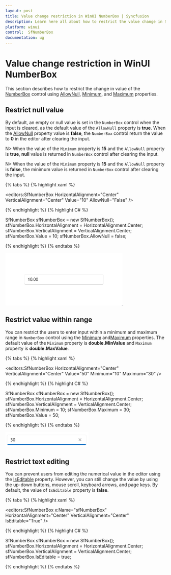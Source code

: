 ```yaml
---
layout: post
title: Value change restriction in WinUI NumberBox | Syncfusion
description: Learn here all about how to restrict the value change in Syncfusion WinUI NumberBox (SfNumberBox) control and more.
platform: winui
control:  SfNumberBox
documentation: ug
---
```


# Value change restriction in WinUI NumberBox

This section describes how to restrict the change in value of the [NumberBox](https://help.syncfusion.com/cr/winui/Syncfusion.UI.Xaml.Editors.SfNumberBox.html) control using [AllowNull](https://help.syncfusion.com/cr/winui/Syncfusion.UI.Xaml.Editors.SfNumberBox.html#Syncfusion_UI_Xaml_Editors_SfNumberBox_AllowNull), [Minimum](https://help.syncfusion.com/cr/winui/Syncfusion.UI.Xaml.Editors.SfNumberBox.html#Syncfusion_UI_Xaml_Editors_SfNumberBox_Minimum), and [Maximum](https://help.syncfusion.com/cr/winui/Syncfusion.UI.Xaml.Editors.SfNumberBox.html#Syncfusion_UI_Xaml_Editors_SfNumberBox_Maximum) properties.

## Restrict null value

By default, an empty or null value is set in the `NumberBox` control when the input is cleared, as the default value of the `AllowNull` property is **true**. When the [AllowNull](https://help.syncfusion.com/cr/winui/Syncfusion.UI.Xaml.Editors.SfNumberBox.html#Syncfusion_UI_Xaml_Editors_SfNumberBox_AllowNull) property value is **false**, the `NumberBox` control return the value to **0** in the editor after clearing the input.

N> When the value of the `Minimum` property is **15** and the `AllowNull` property is **true**, **null** value is returned in `NumberBox` control after clearing the input.

N> When the value of the `Minimum` property is **15** and the `AllowNull` property is **false**, the minimum value is returned in `NumberBox` control after clearing the input.

{% tabs %}
{% highlight xaml %}

<editors:SfNumberBox HorizontalAlignment="Center"
                     VerticalAlignment="Center" 
                     Value="10" 
                     AllowNull="False" />

{% endhighlight %}
{% highlight C# %}

SfNumberBox sfNumberBox = new SfNumberBox();
sfNumberBox.HorizontalAlignment = HorizontalAlignment.Center;
sfNumberBox.VerticalAlignment = VerticalAlignment.Center;
sfNumberBox.Value = 10;
sfNumberBox.AllowNull = false;

{% endhighlight %}
{% endtabs %}

![WinUI NumberBox value restriction](Restriction_images/restrict_nullvalue.gif)

## Restrict value within range

You can restrict the users to enter input within a minimum and maximum range in `NumberBox` control using the [Minimum](https://help.syncfusion.com/cr/winui/Syncfusion.UI.Xaml.Editors.SfNumberBox.html#Syncfusion_UI_Xaml_Editors_SfNumberBox_Minimum) and[Maximum](https://help.syncfusion.com/cr/winui/Syncfusion.UI.Xaml.Editors.SfNumberBox.html#Syncfusion_UI_Xaml_Editors_SfNumberBox_Maximum) properties. The default value of the `Minimum` property is **double.MinValue** and `Maximum` property is **double.MaxValue**.

{% tabs %}
{% highlight xaml %}

<editors:SfNumberBox HorizontalAlignment="Center"
                     VerticalAlignment="Center"
                     Value="50"
                     Minimum="10"
                     Maximum="30" />

{% endhighlight %}
{% highlight C# %}

SfNumberBox sfNumberBox = new SfNumberBox();
sfNumberBox.HorizontalAlignment = HorizontalAlignment.Center;
sfNumberBox.VerticalAlignment = VerticalAlignment.Center;
sfNumberBox.Minimum = 10;
sfNumberBox.Maximum = 30;
sfNumberBox.Value = 50;

{% endhighlight %}
{% endtabs %}

![WinUI NumberBox value restriction](GettingStarted_images/value_restriction_img.png)

## Restrict text editing

You can prevent users from editing the numerical value in the editor using the [IsEditable](https://help.syncfusion.com/cr/winui/Syncfusion.UI.Xaml.Editors.SfNumberBox.html#Syncfusion_UI_Xaml_Editors_SfNumberBox_IsEditable) property. However, you can still change the value by using the up-down buttons, mouse scroll, keyboard arrows, and page keys. By default, the value of `IsEditable` property is **false**. 

{% tabs %}
{% highlight xaml %}

<editors:SfNumberBox x:Name="sfNumberBox" 
                     HorizontalAlignment="Center"
                     VerticalAlignment="Center"
                     IsEditable="True" />

{% endhighlight %}
{% highlight C# %}

SfNumberBox sfNumberBox = new SfNumberBox();
sfNumberBox.HorizontalAlignment = HorizontalAlignment.Center;
sfNumberBox.VerticalAlignment = VerticalAlignment.Center;
sfNumberBox.IsEditable = true;

{% endhighlight %}
{% endtabs %}

